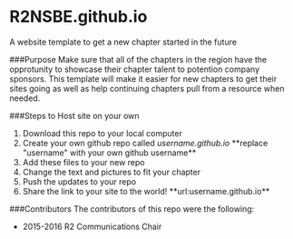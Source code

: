 # R2NSBE.github.io
A website template to get a new chapter started in the future

###Purpose
Make sure that all of the chapters in the region have the opprotunity to showcase their chapter talent to potention company sponsors. This template will make it easier for new chapters to get their sites going as well as help continuing chapters pull from a resource when needed.

###Steps to Host site on your own
<ol>
  <li>Download this repo to your local computer</li>
  <li>Create your own github repo called <i>username.github.io</i> **replace "username" with your own github username**
  <li>Add these files to your new repo</li>
  <li>Change the text and pictures to fit your chapter</li>
  <li>Push the updates to your repo</li>
  <li>Share the link to your site to the world! **url:username.github.io**</li>
</ol>

###Contributors
The contributors of this repo were the following:
<ul>
  <li>2015-2016 R2 Communications Chair</li>
</ul>
